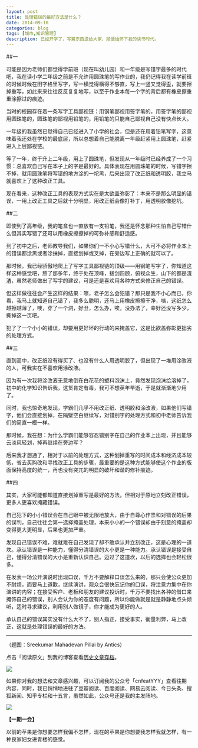 ```yaml
---
layout: post
title: 处理错误的最好方法是什么？
date: 2014-09-10
categories: blog
tags: [城市,知识管理]
description: 已经开学了，写篇东西送给大家，顺便缅怀下我的读书时代。
---
```


##一

可能是因为老师们都觉得学前班（现在叫幼儿园）和一年级是写错字最多的时代吧，我在读小学二年级之前是不允许用圆珠笔的写作业的，我仍记得我在读学前班的时候时候在田字格里写字，写一横觉得横得不够直，写上一竖又觉得歪，就要擦掉重写，如此来来往往反反复复地写，以至于作业本每一个字的背后都有橡皮擦重重涂擦过的痕迹。

当时的校园存在着一条写字工具鄙视链：用钢笔鄙视用签字笔的，用签字笔的鄙视用圆珠笔的，圆珠笔的鄙视用铅笔的，用铅笔的只能自己鄙视自己没有快点长大。

一年级的我虽然已觉得自己已经进入了小学的社会，但是还在用着铅笔写字，这意味着我还处在学校的最底层，所以总想着自己能脱离一年级赶紧用上圆珠笔，赶紧进入上层鄙视链。

等了一年，终于升上二年级，用上了圆珠笔，但发现从一年级时已经养成了一个习惯：总喜欢自己写在本子上的字是最好的。具体表现在用圆珠笔的时候，写错字擦不掉，就用圆珠笔将写错的地方涂的一坨黑，后来出现了改正纸和透明胶，我立马就喜欢上了这种改正工具。

现在看来，这种改正工具的表现方式实在是太欲盖弥彰了：本来不是那么明显的错误，一用上改正工具之后就十分明显，用改正纸会像打补丁，用透明胶像挖坑。


##二

即使到了高年级，我的笔盒也一直放有一支铅笔，我还是怀念那种生怕自己写错什么但其实写错了还可以用橡皮擦擦掉的可弥补感和舒适感。

到了初中之后，老师教导我们，如果你们一不小心写错什么，大可不必将作业本上的错误都涂黑或者涂抹掉，直接划掉或叉掉，在旁边写上正确的就可以了。

那时候，我已经骄傲地爬上了写字工具鄙视链的顶级——用钢笔写字了，你知道这样这种感觉吧，熬了那多年，终于处在顶峰，拔剑四顾，俯视众生，山下的都是渣渣，虽然老师做出了写字的建议，可是还是喜欢用各种方式来修正自己的错误。

但这样做往往会产生这样的结果：嚓，老子怎么会犯错？那只是我不小心而已，你看，我马上就知道自己错了，我多么聪明，还马上用橡皮擦擦干净，咦，这纸怎么越擦越薄了，噢，穿了一个洞，好丑，怎么办，唉，没办法了，幸好还没写多少，撕掉这一页吧。

犯了了一个小小的错误，却要用更好坏的行动的来掩盖它，这是比欲盖弥彰更拙劣的处理方式。


##三

直到高中，改正纸没有得买了、也没有什么人用透明胶了，但出现了一堆用涂改液的人，可我实在不喜欢用涂改液。

因为有一次我将涂改液无意地倒在白花花的塑料泡沫上，竟然发现泡沫给溶掉了，初中的化学知识告诉我，这货肯定有毒，我可不想英年早逝，于是就渐渐地少用了。

同时，我也惊奇地发现，学霸们几乎不用改正纸、透明胶和涂改液，如果他们写错字，他们会直接划掉，在隔壁空白继续写，对错别字的处理方式和初中老师告诉我们的简直一模一样。

那时候，我在想：为什么学霸们能够容忍错别字在自己的作业本上出现，并且能够云淡风轻划，掉再继续在旁边写？

后来我才想通了，相对于以前的处理方式，这种划掉重写的时间成本和经济成本较低，省去买购改和寻找改正工具的步骤，最重要的是这种方式能够使这个作业的版面保持高度的统一，再也没有突兀的明显的破坏和谐的修补痕迹。


##四

其实，大家可能都知道直接划掉重写是最好的方法，但相对于原地立刻改正错误，更多人更喜欢掩藏错误。

自己犯下的小小错误会在自己眼中被无限地放大，由于自尊心作祟和对错误的后果的误判，自己往往会第一选择掩盖处理，本来小小的一个错误却由于刻意的掩盖却变得更大更明显，后果也更加严重。

发现自己错误不难，难就难在自己发现了却不敢承认并立刻改正，这是心理的一道坎。承认错误是一种能力，懂得分清错误的大小更是一种能力。承认错误是接受自己，懂得分清错误的大小是重新认识自己。迈过了这道坎，以后的选择也会轻松很多。

在发表一场公开演说时出现口误，千万不要解释口误怎么来的，那只会使公众更加不耐烦，而要马上道歉，继续演讲，观众会很快忘记你的口误，将注意力集中在你演讲的内容；在接受客户、老板和朋友的建议投诉时，千万不要找出各种的借口来掩饰自己的错误，别人会认为你的态度有问题，所以你能做就是就是静静地点头倾听，适时寻求建议，利用别人做镜子，你才能成为更好的人。

承认自己的错误其实没有什么大不了，别人指正，接受事实，衡量利弊，马上改正，这就是处理错误的最好的方法。


----

（题图：Sreekumar Mahadevan Pillai by Antics）

点击「阅读原文」到我的博客查看[历史文章存档](http://xiaoyan.work)。

![](http://cnfeat.qiniudn.com/mHDSX.png)

如果你对我的想法和文章感兴趣，可以订阅我的公众号「cnfeatYYY」查看往期内容，同时，我已悄悄地进驻了豆瓣阅读、百度阅读、网易云阅读、今日头条、搜狐新闻、知乎专栏和十五言，虽然如此，公众号还是我的主发阵地。

![](http://cnfeat.qiniudn.com/signitrue-2014-07-11.png)


**【一期一会】**

以前的苹果是你想要怎样我偏不怎样，现在的苹果是你想要我怎样我就怎样，有一种良家妇女进青楼的感觉。













